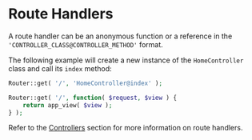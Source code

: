 # Route Handlers

A route handler can be an anonymous function or a reference in the `'CONTROLLER_CLASS@CONTROLLER_METHOD'` format.

The following example will create a new instance of the `HomeController` class and call its `index` method:

```php
Router::get( '/', 'HomeController@index' );

Router::get( '/', function( $request, $view ) {
    return app_view( $view );
} );
```

Refer to the [Controllers](framework/routing/controllers.md) section for more information on route handlers.
